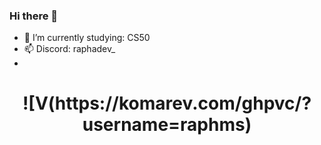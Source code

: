 ### Hi there 👋
- 🌱 I’m currently studying: CS50
- 📫 Discord: raphadev_
-
<h1 align="center">
  ![V(https://komarev.com/ghpvc/?username=raphms)
</h1>
  
